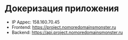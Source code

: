 # Докеризация приложения

- IP Адрес: 158.160.70.45
- Frontend: https://project.nomoredomainsmonster.ru
- Backend: https://api.project.nomoredomainsmonster.ru